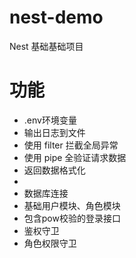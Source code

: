 # nest-demo
Nest 基础基础项目

# 功能
* .env环境变量
* 输出日志到文件
* 使用 filter 拦截全局异常
* 使用 pipe 全验证请求数据
* 返回数据格式化
* 
* 数据库连接
* 基础用户模块、角色模块
* 包含pow校验的登录接口
* 鉴权守卫
* 角色权限守卫
